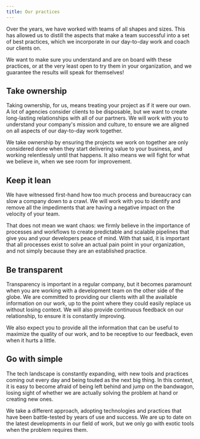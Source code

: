 ```yaml
---
title: Our practices
---
```


Over the years, we have worked with teams of all shapes and sizes. This has allowed us to distill
the aspects that make a team successful into a set of best practices, which we incorporate in our
day-to-day work and coach our clients on.

We want to make sure you understand and are on board with these practices, or at the very least open
to try them in your organization, and we guarantee the results will speak for themselves!

## Take ownership

Taking ownership, for us, means treating your project as if it were our own. A lot of agencies 
consider clients to be disposable, but we want to create long-lasting relationships with all of our
partners. We will work with you to understand your company's mission and culture, to ensure we are
aligned on all aspects of our day-to-day work together.

We take ownership by ensuring the projects we work on together are only considered done when they
start delivering value to your business, and working relentlessly until that happens. It also means
we will fight for what we believe in, when we see room for improvement.

## Keep it lean

We have witnessed first-hand how too much process and bureaucracy can slow a company down to a
crawl. We will work with you to identify and remove all the impediments that are having a negative
impact on the velocity of your team.

That does not mean we want chaos: we firmly believe in the importance of processes and workflows to
create predictable and scalable pipelines that give you and your developers peace of mind. With
that said, it is important that all processes exist to solve an actual pain point in your
organization, and not simply because they are an established practice.

## Be transparent

Transparency is important in a regular company, but it becomes paramount when you are working with a
development team on the other side of the globe. We are committed to providing our clients with all
the available information on our work, up to the point where they could easily replace us without
losing context. We will also provide continuous feedback on our relationship, to ensure it is
constantly improving.

We also expect you to provide all the information that can be useful to maximize the quality of our
work, and to be receptive to our feedback, even when it hurts a little.

## Go with simple

The tech landscape is constantly expanding, with new tools and practices coming out every day and
being touted as the next big thing. In this context, it is easy to become afraid of being left
behind and jump on the bandwagon, losing sight of whether we are actually solving the problem at
hand or creating new ones.

We take a different approach, adopting technologies and practices that have been battle-tested by
years of use and success. We are up to date on the latest developments in our field of work, but we
only go with exotic tools when the problem requires them.
